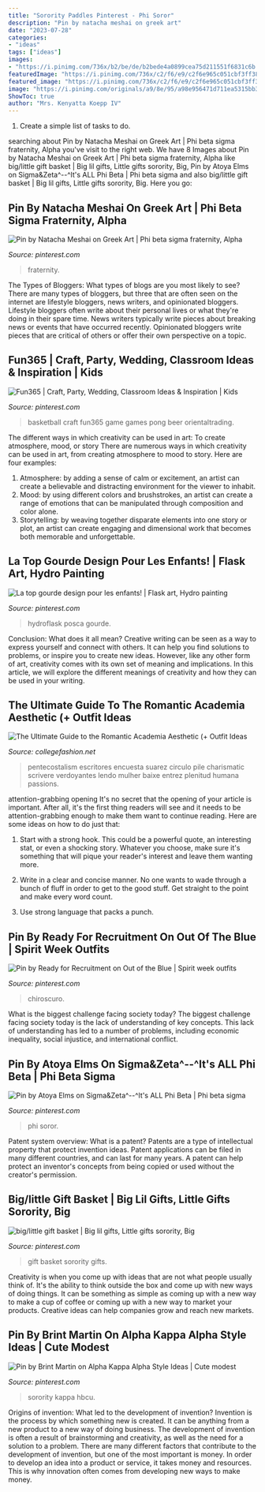 ```yaml
---
title: "Sorority Paddles Pinterest - Phi Soror"
description: "Pin by natacha meshai on greek art"
date: "2023-07-28"
categories:
- "ideas"
tags: ["ideas"]
images:
- "https://i.pinimg.com/736x/b2/be/de/b2bede4a0899cea75d211551f6831c6b.jpg"
featuredImage: "https://i.pinimg.com/736x/c2/f6/e9/c2f6e965c051cbf3ff382457e4854b02.jpg"
featured_image: "https://i.pinimg.com/736x/c2/f6/e9/c2f6e965c051cbf3ff382457e4854b02.jpg"
image: "https://i.pinimg.com/originals/a9/8e/95/a98e956471d711ea5315bb3cbb8b3cb2.jpg"
ShowToc: true
author: "Mrs. Kenyatta Koepp IV"
---
```



1. Create a simple list of tasks to do.

	

		
searching about Pin by Natacha Meshai on Greek Art | Phi beta sigma fraternity, Alpha you've visit to the right web. We have 8 Images about Pin by Natacha Meshai on Greek Art | Phi beta sigma fraternity, Alpha like big/little gift basket | Big lil gifts, Little gifts sorority, Big, Pin by Atoya Elms on Sigma&amp;Zeta^--^It&#039;s ALL Phi Beta | Phi beta sigma and also big/little gift basket | Big lil gifts, Little gifts sorority, Big. Here you go:
		
    
## Pin By Natacha Meshai On Greek Art | Phi Beta Sigma Fraternity, Alpha

<img loading=lazy src="https://i.pinimg.com/736x/30/ee/7a/30ee7ab3ceaf2bffc6d0306362b9b3a0.jpg" onerror="this.onerror=null;this.src='https://tse1.mm.bing.net/th?id=OIP.k96y2GNqGcezziqIrxPUQQHaNK&amp;pid=15.1';" alt="Pin by Natacha Meshai on Greek Art | Phi beta sigma fraternity, Alpha">

_Source: pinterest.com_

>fraternity. 

	

The Types of Bloggers: What types of blogs are you most likely to see?
There are many types of bloggers, but three that are often seen on the internet are lifestyle bloggers, news writers, and opinionated bloggers. Lifestyle bloggers often write about their personal lives or what they're doing in their spare time. News writers typically write pieces about breaking news or events that have occurred recently. Opinionated bloggers write pieces that are critical of others or offer their own perspective on a topic.

    
## Fun365 | Craft, Party, Wedding, Classroom Ideas &amp; Inspiration | Kids

<img loading=lazy src="https://i.pinimg.com/originals/a9/8e/95/a98e956471d711ea5315bb3cbb8b3cb2.jpg" onerror="this.onerror=null;this.src='https://tse3.mm.bing.net/th?id=OIP.bmTRHhDtiIdn3_ZxVdZirgHaFk&amp;pid=15.1';" alt="Fun365 | Craft, Party, Wedding, Classroom Ideas &amp; Inspiration | Kids">

_Source: pinterest.com_

>basketball craft fun365 game games pong beer orientaltrading. 

	

The different ways in which creativity can be used in art: To create atmosphere, mood, or story
There are numerous ways in which creativity can be used in art, from creating atmosphere to mood to story. Here are four examples:
1. Atmosphere: by adding a sense of calm or excitement, an artist can create a believable and distracting environment for the viewer to inhabit.
2. Mood: by using different colors and brushstrokes, an artist can create a range of emotions that can be manipulated through composition and color alone.
3. Storytelling: by weaving together disparate elements into one story or plot, an artist can create engaging and dimensional work that becomes both memorable and unforgettable.

    
## La Top Gourde Design Pour Les Enfants! | Flask Art, Hydro Painting

<img loading=lazy src="https://i.pinimg.com/736x/9b/7d/85/9b7d85e1d9df850157f6ded7b01c4982.jpg" onerror="this.onerror=null;this.src='https://tse3.mm.bing.net/th?id=OIP.rpSQxNzoRadLk9SvcHq4nwHaJ3&amp;pid=15.1';" alt="La top gourde design pour les enfants! | Flask art, Hydro painting">

_Source: pinterest.com_

>hydroflask posca gourde. 

	

Conclusion: What does it all mean?
Creative writing can be seen as a way to express yourself and connect with others. It can help you find solutions to problems, or inspire you to create new ideas. However, like any other form of art, creativity comes with its own set of meaning and implications. In this article, we will explore the different meanings of creativity and how they can be used in your writing.

    
## The Ultimate Guide To The Romantic Academia Aesthetic (+ Outfit Ideas

<img loading=lazy src="https://www.collegefashion.net/wp-content/uploads/2021/02/pexels-reggienald-suarez-4126684-scaled.jpg" onerror="this.onerror=null;this.src='https://tse3.mm.bing.net/th?id=OIP.Za9ZJalzK-RiGnAuz86YdAHaLH&amp;pid=15.1';" alt="The Ultimate Guide to the Romantic Academia Aesthetic (+ Outfit Ideas">

_Source: collegefashion.net_

>pentecostalism escritores encuesta suarez circulo pile charismatic scrivere verdoyantes lendo mulher baixe entrez plenitud humana passions. 

	

attention-grabbing opening
It's no secret that the opening of your article is important. After all, it's the first thing readers will see and it needs to be attention-grabbing enough to make them want to continue reading. Here are some ideas on how to do just that:
1. Start with a strong hook. This could be a powerful quote, an interesting stat, or even a shocking story. Whatever you choose, make sure it's something that will pique your reader's interest and leave them wanting more.

2. Write in a clear and concise manner. No one wants to wade through a bunch of fluff in order to get to the good stuff. Get straight to the point and make every word count.

3. Use strong language that packs a punch.

    
## Pin By Ready For Recruitment On Out Of The Blue | Spirit Week Outfits

<img loading=lazy src="https://i.pinimg.com/736x/7f/7b/bb/7f7bbbcff465178216519e43284a2a19.jpg" onerror="this.onerror=null;this.src='https://tse4.mm.bing.net/th?id=OIP.Z_ufMzqIvzkfkC4P7P8xsgHaHO&amp;pid=15.1';" alt="Pin by Ready for Recruitment on Out of the Blue | Spirit week outfits">

_Source: pinterest.com_

>chiroscuro. 

	

What is the biggest challenge facing society today?
The biggest challenge facing society today is the lack of understanding of key concepts. This lack of understanding has led to a number of problems, including economic inequality, social injustice, and international conflict.

    
## Pin By Atoya Elms On Sigma&amp;Zeta^--^It&#039;s ALL Phi Beta | Phi Beta Sigma

<img loading=lazy src="https://i.pinimg.com/736x/45/c2/e7/45c2e706ff306fe92e070600e8dd1100--birthday-wishes-happy-birthday.jpg" onerror="this.onerror=null;this.src='https://tse1.mm.bing.net/th?id=OIP.3yxgxWEF3X5ukrMwhekgHAHaHI&amp;pid=15.1';" alt="Pin by Atoya Elms on Sigma&amp;Zeta^--^It&#039;s ALL Phi Beta | Phi beta sigma">

_Source: pinterest.com_

>phi soror. 

	

Patent system overview: What is a patent?
Patents are a type of intellectual property that protect invention ideas. Patent applications can be filed in many different countries, and can last for many years. A patent can help protect an inventor's concepts from being copied or used without the creator's permission.

    
## Big/little Gift Basket | Big Lil Gifts, Little Gifts Sorority, Big

<img loading=lazy src="https://i.pinimg.com/736x/c2/f6/e9/c2f6e965c051cbf3ff382457e4854b02.jpg" onerror="this.onerror=null;this.src='https://tse3.mm.bing.net/th?id=OIP.p27159XLsY6yTTaonjZSVQHaJ3&amp;pid=15.1';" alt="big/little gift basket | Big lil gifts, Little gifts sorority, Big">

_Source: pinterest.com_

>gift basket sorority gifts. 

	

Creativity is when you come up with ideas that are not what people usually think of. It's the ability to think outside the box and come up with new ways of doing things. It can be something as simple as coming up with a new way to make a cup of coffee or coming up with a new way to market your products. Creative ideas can help companies grow and reach new markets.

    
## Pin By Brint Martin On Alpha Kappa Alpha Style Ideas | Cute Modest

<img loading=lazy src="https://i.pinimg.com/736x/b2/be/de/b2bede4a0899cea75d211551f6831c6b.jpg" onerror="this.onerror=null;this.src='https://tse4.mm.bing.net/th?id=OIP.zhQi4x92sYzLs9wnC32ebgHaIF&amp;pid=15.1';" alt="Pin by Brint Martin on Alpha Kappa Alpha Style Ideas | Cute modest">

_Source: pinterest.com_

>sorority kappa hbcu. 

	

Origins of invention: What led to the development of invention?
Invention is the process by which something new is created. It can be anything from a new product to a new way of doing business. The development of invention is often a result of brainstorming and creativity, as well as the need for a solution to a problem. There are many different factors that contribute to the development of invention, but one of the most important is money. In order to develop an idea into a product or service, it takes money and resources. This is why innovation often comes from developing new ways to make money.

